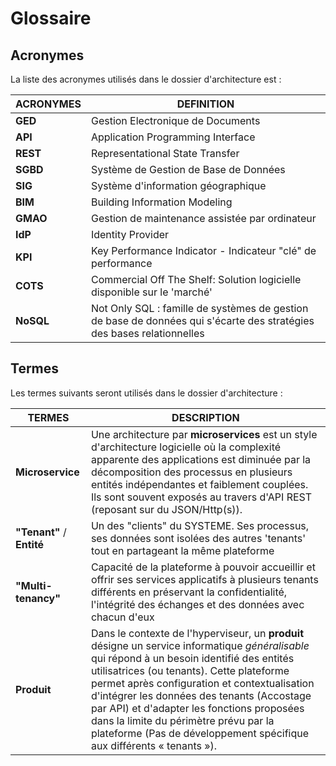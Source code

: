 # Glossaire

## Acronymes

La liste des acronymes utilisés dans le dossier d'architecture est :

| ACRONYMES | DEFINITION|
| --- | --- |
| **GED**   | Gestion Electronique de Documents|
| **API**   | Application Programming Interface|
| **REST**  | Representational State Transfer|
| **SGBD**  | Système de Gestion de Base de Données|
| **SIG**   | Système d'information géographique|
| **BIM**   | Building Information Modeling|
| **GMAO**  | Gestion de maintenance assistée par ordinateur|
| **IdP**   | Identity Provider|
| **KPI**   | Key Performance Indicator - Indicateur "clé" de performance|
| **COTS**  | Commercial Off The Shelf: Solution logicielle disponible sur le 'marché'|
| **NoSQL** | Not Only SQL : famille de systèmes de gestion de base de données qui s'écarte des stratégies des bases relationnelles |

## Termes

Les termes suivants seront utilisés dans le dossier d'architecture :

| **TERMES**              | **DESCRIPTION**|
| --- | --- |
| **Microservice**        | Une architecture par **microservices** est un style d'architecture logicielle où la complexité apparente des applications est diminuée par la décomposition des processus en plusieurs entités indépendantes et faiblement couplées. Ils sont souvent exposés au travers d'API REST (reposant sur du JSON/Http(s)).                                                                                                         |
| **"Tenant"** / **Entité** | Un des "clients" du SYSTEME. Ses processus, ses données sont isolées des autres 'tenants' tout en partageant la même plateforme       |
| **"Multi-tenancy"**        | Capacité de la plateforme à pouvoir accueillir et offrir ses services applicatifs à plusieurs tenants différents en préservant la confidentialité, l'intégrité des échanges et des données avec chacun d'eux |
| **Produit**             | Dans le contexte de l'hyperviseur, un **produit** désigne un service informatique _généralisable_ qui répond à un besoin identifié des entités utilisatrices (ou tenants). Cette plateforme permet après configuration et contextualisation d'intégrer les données des tenants (Accostage par API) et d'adapter les fonctions proposées dans la limite du périmètre prévu par la plateforme (Pas de développement spécifique aux différents « tenants »). |
